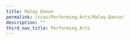 ```yaml
---
title: Malay Dance
permalink: /ccas/Performing-Arts/Malay-Dance/
description: ""
third_nav_title: Performing Arts
---
```

